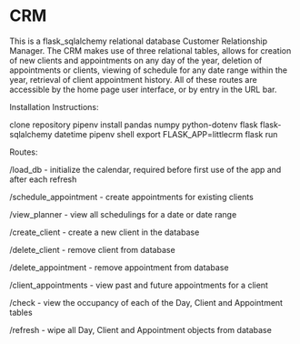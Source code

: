 # CRM
This is a flask_sqlalchemy relational database Customer Relationship Manager.
The CRM makes use of three relational tables, allows for creation of new clients and appointments on any day of the year, deletion of appointments or clients, viewing of schedule for any date range within the year, retrieval of client appointment history. All of these routes are accessible by the home page user interface, or by entry in the URL bar. 


Installation Instructions:

clone repository
pipenv install pandas numpy python-dotenv flask flask-sqlalchemy datetime
pipenv shell
export FLASK_APP=littlecrm
flask run


Routes:

/load_db - initialize the calendar, required before first use of the app and after each refresh

/schedule_appointment - create appointments for existing clients

/view_planner - view all schedulings for a date or date range

/create_client - create a new client in the database

/delete_client - remove client from database

/delete_appointment - remove appointment from database

/client_appointments - view past and future appointments for a client

/check - view the occupancy of each of the Day, Client and Appointment tables

/refresh - wipe all Day, Client and Appointment objects from database


